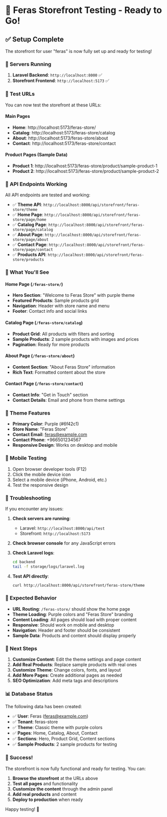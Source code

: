 # 🎉 Feras Storefront Testing - Ready to Go!

## ✅ Setup Complete

The storefront for user "feras" is now fully set up and ready for testing!

### 🚀 Servers Running

1. **Laravel Backend**: `http://localhost:8000` ✅
2. **Storefront Frontend**: `http://localhost:5173` ✅

### 🧪 Test URLs

You can now test the storefront at these URLs:

#### Main Pages
- **Home**: http://localhost:5173/feras-store/
- **Catalog**: http://localhost:5173/feras-store/catalog
- **About**: http://localhost:5173/feras-store/about
- **Contact**: http://localhost:5173/feras-store/contact

#### Product Pages (Sample Data)
- **Product 1**: http://localhost:5173/feras-store/product/sample-product-1
- **Product 2**: http://localhost:5173/feras-store/product/sample-product-2

### 🔌 API Endpoints Working

All API endpoints are tested and working:

- ✅ **Theme API**: `http://localhost:8000/api/storefront/feras-store/theme`
- ✅ **Home Page**: `http://localhost:8000/api/storefront/feras-store/page/home`
- ✅ **Catalog Page**: `http://localhost:8000/api/storefront/feras-store/page/catalog`
- ✅ **About Page**: `http://localhost:8000/api/storefront/feras-store/page/about`
- ✅ **Contact Page**: `http://localhost:8000/api/storefront/feras-store/page/contact`
- ✅ **Products API**: `http://localhost:8000/api/storefront/feras-store/products`

### 🎨 What You'll See

#### Home Page (`/feras-store/`)
- **Hero Section**: "Welcome to Feras Store" with purple theme
- **Featured Products**: Sample products grid
- **Navigation**: Header with store name and menu
- **Footer**: Contact info and social links

#### Catalog Page (`/feras-store/catalog`)
- **Product Grid**: All products with filters and sorting
- **Sample Products**: 2 sample products with images and prices
- **Pagination**: Ready for more products

#### About Page (`/feras-store/about`)
- **Content Section**: "About Feras Store" information
- **Rich Text**: Formatted content about the store

#### Contact Page (`/feras-store/contact`)
- **Contact Info**: "Get in Touch" section
- **Contact Details**: Email and phone from theme settings

### 🎨 Theme Features

- **Primary Color**: Purple (#6f42c1)
- **Store Name**: "Feras Store"
- **Contact Email**: feras@example.com
- **Contact Phone**: +966501234567
- **Responsive Design**: Works on desktop and mobile

### 📱 Mobile Testing

1. Open browser developer tools (F12)
2. Click the mobile device icon
3. Select a mobile device (iPhone, Android, etc.)
4. Test the responsive design

### 🔧 Troubleshooting

If you encounter any issues:

1. **Check servers are running**:
   - Laravel: `http://localhost:8000/api/test`
   - Storefront: `http://localhost:5173`

2. **Check browser console** for any JavaScript errors

3. **Check Laravel logs**:
   ```bash
   cd backend
   tail -f storage/logs/laravel.log
   ```

4. **Test API directly**:
   ```bash
   curl http://localhost:8000/api/storefront/feras-store/theme
   ```

### 🎯 Expected Behavior

- **URL Routing**: `/feras-store/` should show the home page
- **Theme Loading**: Purple colors and "Feras Store" branding
- **Content Loading**: All pages should load with proper content
- **Responsive**: Should work on mobile and desktop
- **Navigation**: Header and footer should be consistent
- **Sample Data**: Products and content should display properly

### 🚀 Next Steps

1. **Customize Content**: Edit the theme settings and page content
2. **Add Real Products**: Replace sample products with real ones
3. **Customize Theme**: Change colors, fonts, and layout
4. **Add More Pages**: Create additional pages as needed
5. **SEO Optimization**: Add meta tags and descriptions

### 📊 Database Status

The following data has been created:

- ✅ **User**: Feras (feras@example.com)
- ✅ **Tenant**: feras-store
- ✅ **Theme**: Classic theme with purple colors
- ✅ **Pages**: Home, Catalog, About, Contact
- ✅ **Sections**: Hero, Product Grid, Content sections
- ✅ **Sample Products**: 2 sample products for testing

### 🎉 Success!

The storefront is now fully functional and ready for testing. You can:

1. **Browse the storefront** at the URLs above
2. **Test all pages** and functionality
3. **Customize the content** through the admin panel
4. **Add real products** and content
5. **Deploy to production** when ready

Happy testing! 🚀

